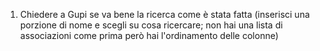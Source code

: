 

1. Chiedere a Gupi se va bene la ricerca come è stata fatta (inserisci una porzione di nome e scegli su cosa ricercare; non hai una lista di associazioni come prima però hai l'ordinamento delle colonne)


